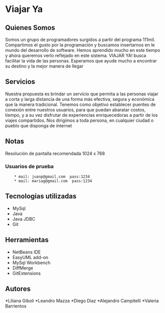# Viajar Ya

## Quienes Somos
Somos un grupo de programadores surgidos a partir del programa 111mil. Compartimos el gusto por la programación y buscamos insertarnos en le mundo del desarrollo de software.
Hemos aprendido mucho en este tiempo y ahora queremos verlo reflejado en este sistema. VIAJAR YA! busca facilitar la vida de las personas. 
Esperamos que ayude mucho a encontrar su destino y la mejor manera de llegar

## Servicios
Nuestra propuesta es brindar un servicio que permita a las personas viajar a corta y larga distancia de una forma más efectiva, segura y económica que la manera tradicional.
Tenemos como objetivo establecer puentes de conexión entre nuestros usuarios, para que puedan abaratar costos, tiempo, y a su vez disfrutar de experiencias enriquecedoras a partir de los viajes compartidos.
Nos dirigimos a toda persona, en cualquier ciudad o pueblo que disponga de internet

## Notas
Resolución de pantalla recomendada 1024 x 768
### Usuarios de prueba 
		* mail: juanp@gmail.com  pass:1234
		* mail: mariag@gmail.com  pass:1234
		
## Tecnologías utilizadas
* MySql
* Java
* Java JDBC
* Git

## Herramientas
* NetBeans IDE
* EasyUML add-on
* MySql Workbench
* DiffMerge
* GitExtensions

## Autores
*Liliana Gíboli
*Leandro Mazza
*Diego Diaz
*Alejandro Campitelli
*Valeria Barrientos




